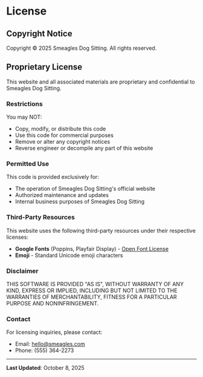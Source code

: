 # License

## Copyright Notice

Copyright © 2025 Smeagles Dog Sitting. All rights reserved.

## Proprietary License

This website and all associated materials are proprietary and confidential to Smeagles Dog Sitting.

### Restrictions

You may NOT:
- Copy, modify, or distribute this code
- Use this code for commercial purposes
- Remove or alter any copyright notices
- Reverse engineer or decompile any part of this website

### Permitted Use

This code is provided exclusively for:
- The operation of Smeagles Dog Sitting's official website
- Authorized maintenance and updates
- Internal business purposes of Smeagles Dog Sitting

### Third-Party Resources

This website uses the following third-party resources under their respective licenses:

- **Google Fonts** (Poppins, Playfair Display) - [Open Font License](https://scripts.sil.org/OFL)
- **Emoji** - Standard Unicode emoji characters

### Disclaimer

THIS SOFTWARE IS PROVIDED "AS IS", WITHOUT WARRANTY OF ANY KIND, EXPRESS OR IMPLIED, INCLUDING BUT NOT LIMITED TO THE WARRANTIES OF MERCHANTABILITY, FITNESS FOR A PARTICULAR PURPOSE AND NONINFRINGEMENT.

### Contact

For licensing inquiries, please contact:
- Email: hello@smeagles.com
- Phone: (555) 364-2273

---

**Last Updated**: October 8, 2025

